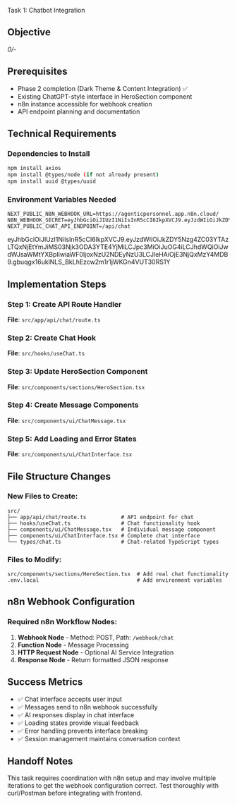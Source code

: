   Task 1: Chatbot Integration

## Objective
*0/-*

## Prerequisites
- Phase 2 completion (Dark Theme & Content Integration) ✅
- Existing ChatGPT-style interface in HeroSection component
- n8n instance accessible for webhook creation
- API endpoint planning and documentation

## Technical Requirements

### Dependencies to Install
```bash
npm install axios
npm install @types/node (if not already present)
npm install uuid @types/uuid
```

### Environment Variables Needed
```env
NEXT_PUBLIC_N8N_WEBHOOK_URL=https://agenticpersonnel.app.n8n.cloud/
N8N_WEBHOOK_SECRET=eyJhbGciOiJIUzI1NiIsInR5cCI6IkpXVCJ9.eyJzdWIiOiJkZDY5Nzg4ZC03YTAzLTQxNjEtYmJiMS03Njk3ODA3YTE4YjMiLCJpc3MiOiJuOG4iLCJhdWQiOiJwdWJsaWMtYXBpIiwiaWF0IjoxNzU2NDEyNzU3LCJleHAiOjE3NjQxMzY4MDB9.gbuqgx16uklNLS_BkLhEzcw2m1r1jWKGn4VUT30RS1Y
NEXT_PUBLIC_CHAT_API_ENDPOINT=/api/chat
```


eyJhbGciOiJIUzI1NiIsInR5cCI6IkpXVCJ9.eyJzdWIiOiJkZDY5Nzg4ZC03YTAzLTQxNjEtYmJiMS03Njk3ODA3YTE4YjMiLCJpc3MiOiJuOG4iLCJhdWQiOiJwdWJsaWMtYXBpIiwiaWF0IjoxNzU2NDEyNzU3LCJleHAiOjE3NjQxMzY4MDB9.gbuqgx16uklNLS_BkLhEzcw2m1r1jWKGn4VUT30RS1Y

## Implementation Steps

### Step 1: Create API Route Handler
**File**: `src/app/api/chat/route.ts`

### Step 2: Create Chat Hook
**File**: `src/hooks/useChat.ts`

### Step 3: Update HeroSection Component
**File**: `src/components/sections/HeroSection.tsx`

### Step 4: Create Message Components
**File**: `src/components/ui/ChatMessage.tsx`

### Step 5: Add Loading and Error States
**File**: `src/components/ui/ChatInterface.tsx`

## File Structure Changes

### New Files to Create:
```
src/
├── app/api/chat/route.ts           # API endpoint for chat
├── hooks/useChat.ts                # Chat functionality hook
├── components/ui/ChatMessage.tsx   # Individual message component
├── components/ui/ChatInterface.tsx # Complete chat interface
└── types/chat.ts                   # Chat-related TypeScript types
```

### Files to Modify:
```
src/components/sections/HeroSection.tsx  # Add real chat functionality
.env.local                               # Add environment variables
```

## n8n Webhook Configuration

### Required n8n Workflow Nodes:
1. **Webhook Node** - Method: POST, Path: `/webhook/chat`
2. **Function Node** - Message Processing
3. **HTTP Request Node** - Optional AI Service Integration  
4. **Response Node** - Return formatted JSON response

## Success Metrics
- ✅ Chat interface accepts user input
- ✅ Messages send to n8n webhook successfully
- ✅ AI responses display in chat interface
- ✅ Loading states provide visual feedback
- ✅ Error handling prevents interface breaking
- ✅ Session management maintains conversation context

## Handoff Notes
This task requires coordination with n8n setup and may involve multiple iterations to get the webhook configuration correct. Test thoroughly with curl/Postman before integrating with frontend.